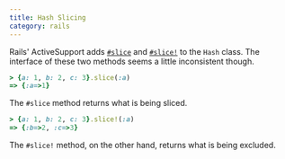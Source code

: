 ```yaml
--- 
title: Hash Slicing
category: rails
---
```


Rails' ActiveSupport adds
[`#slice`](http://api.rubyonrails.org/classes/Hash.html#method-i-slice) and
[`#slice!`](http://api.rubyonrails.org/classes/Hash.html#method-i-slice-21)
to the `Hash` class. The interface of these two methods seems a little
inconsistent though.

```ruby
> {a: 1, b: 2, c: 3}.slice(:a)
=> {:a=>1}
```

The `#slice` method returns what is being sliced.

```ruby
> {a: 1, b: 2, c: 3}.slice!(:a)
=> {:b=>2, :c=>3}
```

The `#slice!` method, on the other hand, returns what is being excluded.
